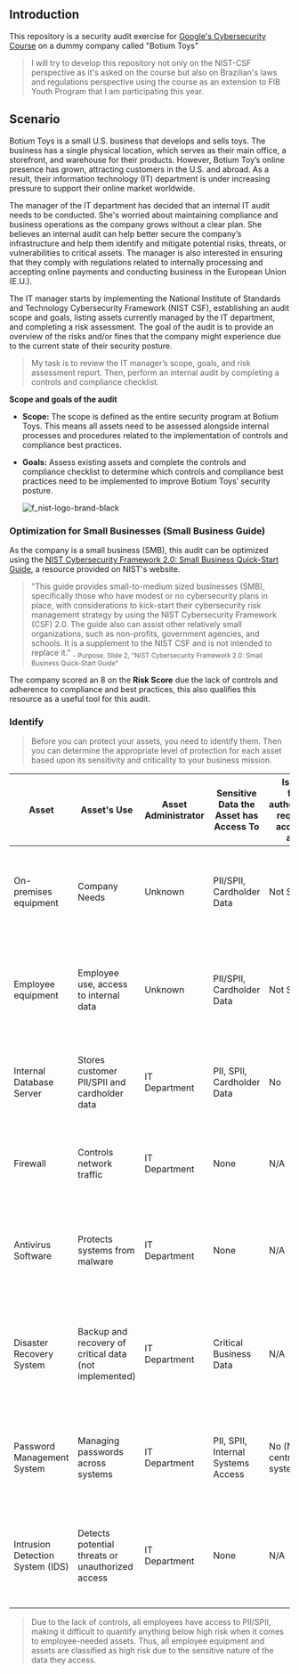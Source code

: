 ## Introduction

This repository is a security audit exercise for [Google's Cybersecurity Course](https://www.coursera.org/google-certificates/cybersecurity-certificate) on a dummy company called "Botium Toys"
> I will try to develop this repository not only on the NIST-CSF perspective as it's asked on the course but also on Brazilian's laws and regulations perspective using the course as an extension to FIB Youth Program that I am participating this year.
## Scenario
Botium Toys is a small U.S. business that develops and sells toys. The business has a single physical location, which serves as their main office, a storefront, and warehouse for their products. However, Botium Toy’s online presence has grown, attracting customers in the U.S. and abroad. As a result, their information technology (IT) department is under increasing pressure to support their online market worldwide. 

The manager of the IT department has decided that an internal IT audit needs to be conducted. She's worried about maintaining compliance and business operations as the company grows without a clear plan. She believes an internal audit can help better secure the company’s infrastructure and help them identify and mitigate potential risks, threats, or vulnerabilities to critical assets. The manager is also interested in ensuring that they comply with regulations related to internally processing and accepting online payments and conducting business in the European Union (E.U.).   

The IT manager starts by implementing the National Institute of Standards and Technology Cybersecurity Framework (NIST CSF), establishing an audit scope and goals, listing assets currently managed by the IT department, and completing a risk assessment. The goal of the audit is to provide an overview of the risks and/or fines that the company might experience due to the current state of their security posture.

> My task is to review the IT manager’s scope, goals, and risk assessment report. Then, perform an internal audit by completing a controls and compliance checklist.

**Scope and goals of the audit**
* **Scope:** The scope is defined as the entire security program at Botium Toys. This means all assets need to be assessed alongside internal processes and procedures related to the implementation of controls and compliance best practices.


* **Goals:** Assess existing assets and complete the controls and compliance checklist to determine which controls and compliance best practices need to be implemented to  improve Botium Toys’ security posture.

  ![f_nist-logo-brand-black](https://github.com/user-attachments/assets/2595068a-65a8-4015-b334-355240a4dc17)

### Optimization for Small Businesses (Small Business Guide)
As the company is a small business (SMB), this audit can be optimized using the [NIST Cybersecurity Framework 2.0: Small Business Quick-Start Guide](https://nvlpubs.nist.gov/nistpubs/SpecialPublications/NIST.SP.1300.pdf), a resource provided on NIST's website.

>"This guide provides small-to-medium sized businesses (SMB), specifically those who have modest or no cybersecurity plans
in place, with considerations to kick-start their cybersecurity risk management strategy by using the NIST Cybersecurity
Framework (CSF) 2.0. The guide also can assist other relatively small organizations, such as non-profits, government
agencies, and schools. It is a supplement to the NIST CSF and is not intended to replace it."
<sub>- Purpose, Slide 2, "NIST Cybersecurity Framework 2.0: Small Business Quick-Start Guide"<sub>


The company scored an 8 on the **Risk Score** due the lack of controls and adherence to compliance and best practices, this also qualifies this resource as a useful tool for this audit.

### Identify
> Before you can protect your assets, you need to identify them. Then you can determine the
appropriate level of protection for each asset based upon its sensitivity and criticality to your
business mission.



| Asset                        | Asset's Use                                           | Asset Administrator    | Sensitive Data the Asset has Access To           | Is multi-factor authentication required to access this asset? | Risk to Business if the Asset is Compromised                                                                                         |
|------------------------------|------------------------------------------------------|------------------------|-------------------------------------------------|-------------------------------------------------------------|-------------------------------------------------------------------------------------------------------------------------------------|
| On-premises equipment         | Company Needs                                        | Unknown                | PII/SPII, Cardholder Data                        | Not Specified                                               | High – Sensitive data exposure, potential non-compliance, financial and reputational risks.                                          |
| Employee equipment            | Employee use, access to internal data                | Unknown                | PII/SPII, Cardholder Data                        | Not Specified                                               | High – Unauthorized access to sensitive data, regulatory penalties, identity theft, and fraud risks.                                |
| Internal Database Server      | Stores customer PII/SPII and cardholder data         | IT Department          | PII, SPII, Cardholder Data                       | No                                                          | Critical – Lack of encryption, risk of data theft, non-compliance with PCI-DSS, GDPR.                                               |
| Firewall                      | Controls network traffic                             | IT Department          | None                                            | N/A                                                         | Moderate – Risk of unauthorized network access if not properly configured.                                                          |
| Antivirus Software            | Protects systems from malware                        | IT Department          | None                                            | N/A                                                         | Medium – A compromised system could spread malware, impacting internal data security.                                               |
| Disaster Recovery System      | Backup and recovery of critical data (not implemented) | IT Department          | Critical Business Data                          | N/A                                                         | High – No backup system in place for data recovery, leading to possible data loss in case of failure or cyberattack.               |
| Password Management System    | Managing passwords across systems                    | IT Department          | PII, SPII, Internal Systems Access               | No (No centralized system)                                    | High – Weak password policies could lead to unauthorized access to sensitive data and systems.                                        |
| Intrusion Detection System (IDS) | Detects potential threats or unauthorized access     | IT Department          | None                                            | N/A                                                         | High – Lack of IDS leaves the network vulnerable to undetected attacks, increasing the risk of a breach.                            |

 > Due to the lack of controls, all employees have access to PII/SPII, making it difficult to quantify anything below high risk when it comes to employee-needed assets. Thus, all employee equipment and assets are classified as high risk due to the sensitive nature of the data they access.

